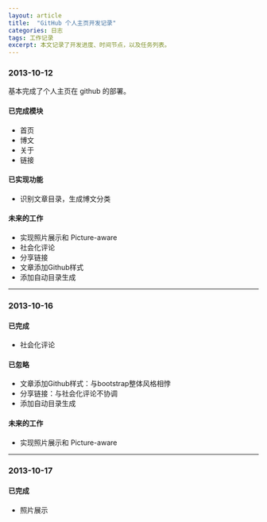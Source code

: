 ```yaml
---
layout: article
title:  "GitHub 个人主页开发记录"
categories: 日志
tags: 工作记录
excerpt: 本文记录了开发进度、时间节点，以及任务列表。
---
```


### 2013-10-12

基本完成了个人主页在 github 的部署。

#### 已完成模块

* 首页
* 博文
* 关于
* 链接

#### 已实现功能

* 识别文章目录，生成博文分类

#### 未来的工作

* 实现照片展示和 Picture-aware
* 社会化评论
* 分享链接
* 文章添加Github样式
* 添加自动目录生成

---

### 2013-10-16

#### 已完成

* 社会化评论


#### 已忽略

* 文章添加Github样式：与bootstrap整体风格相悖
* 分享链接：与社会化评论不协调
* 添加自动目录生成

#### 未来的工作

* 实现照片展示和 Picture-aware

---

### 2013-10-17

#### 已完成

* 照片展示